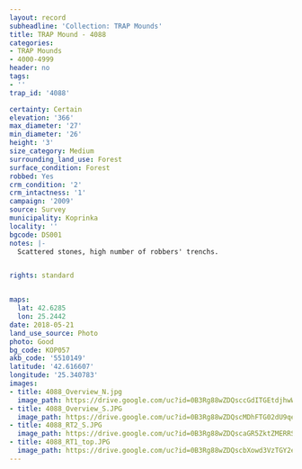 ```yaml
---
layout: record
subheadline: 'Collection: TRAP Mounds'
title: TRAP Mound - 4088
categories:
- TRAP Mounds
- 4000-4999
header: no
tags:
- ''
trap_id: '4088'

certainty: Certain
elevation: '366'
max_diameter: '27'
min_diameter: '26'
height: '3'
size_category: Medium
surrounding_land_use: Forest
surface_condition: Forest
robbed: Yes
crm_condition: '2'
crm_intactness: '1'
campaign: '2009'
source: Survey
municipality: Koprinka
locality: ''
bgcode: DS001
notes: |-
  Scattered stones, high number of robbers' trenchs.


rights: standard


maps:
  lat: 42.6285
  lon: 25.2442
date: 2018-05-21
land_use_source: Photo
photo: Good
bg_code: КОР057
akb_code: '5510149'
latitude: '42.616607'
longitude: '25.340783'
images:
- title: 4088_Overview_N.jpg
  image_path: https://drive.google.com/uc?id=0B3Rg88wZDQsccGdITGEtdjhwWG8
- title: 4088_Overview_S.JPG
  image_path: https://drive.google.com/uc?id=0B3Rg88wZDQscMDhFTG02dU9qeEk
- title: 4088_RT2_S.JPG
  image_path: https://drive.google.com/uc?id=0B3Rg88wZDQscaGR5ZktZMERRSUk
- title: 4088_RT1_top.JPG
  image_path: https://drive.google.com/uc?id=0B3Rg88wZDQscbXowd3VzTGY2eVk
---
```


